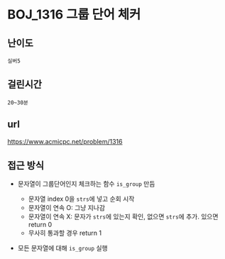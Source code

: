 # BOJ_1316 그룹 단어 체커

## 난이도
`실버5`

## 걸린시간
`20~30분`

## url
https://www.acmicpc.net/problem/1316

## 접근 방식

- 문자열이 그룹단어인지 체크하는 함수 `is_group` 만듬
  - 문자열 index 0을 `strs`에 넣고 순회 시작
  - 문자열이 연속 O: 그냥 지나감
  - 문자열이 연속 X: 문자가 `strs`에 있는지 확인, 없으면 `strs`에 추가. 있으면 return 0
  - 무사히 통과할 경우 return 1


- 모든 문자열에 대해 `is_group` 실행